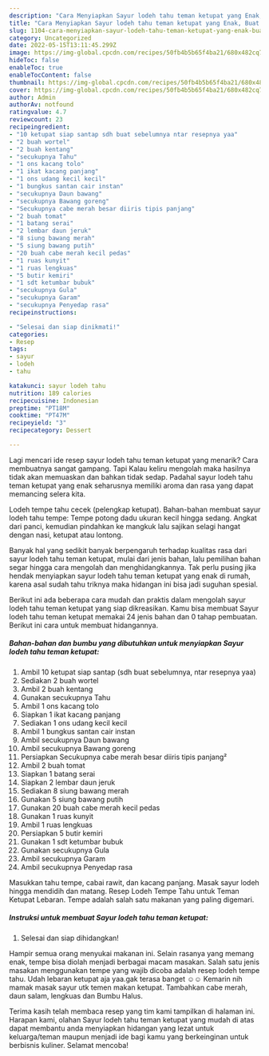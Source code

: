 ```yaml
---
description: "Cara Menyiapkan Sayur lodeh tahu teman ketupat yang Enak, Buat Buka Puasa}"
title: "Cara Menyiapkan Sayur lodeh tahu teman ketupat yang Enak, Buat Buka Puasa}"
slug: 1104-cara-menyiapkan-sayur-lodeh-tahu-teman-ketupat-yang-enak-buat-buka-puasa
category: Uncategorized
date: 2022-05-15T13:11:45.299Z
image: https://img-global.cpcdn.com/recipes/50fb4b5b65f4ba21/680x482cq70/sayur-lodeh-tahu-teman-ketupat-foto-resep-utama.jpg
hideToc: false
enableToc: true
enableTocContent: false
thumbnail: https://img-global.cpcdn.com/recipes/50fb4b5b65f4ba21/680x482cq70/sayur-lodeh-tahu-teman-ketupat-foto-resep-utama.jpg
cover: https://img-global.cpcdn.com/recipes/50fb4b5b65f4ba21/680x482cq70/sayur-lodeh-tahu-teman-ketupat-foto-resep-utama.jpg
author: Admin
authorAv: notfound
ratingvalue: 4.7
reviewcount: 23
recipeingredient:
- "10 ketupat siap santap sdh buat sebelumnya ntar resepnya yaa"
- "2 buah wortel"
- "2 buah kentang"
- "secukupnya Tahu"
- "1 ons kacang tolo"
- "1 ikat kacang panjang"
- "1 ons udang kecil kecil"
- "1 bungkus santan cair instan"
- "secukupnya Daun bawang"
- "secukupnya Bawang goreng"
- "Secukupnya cabe merah besar diiris tipis panjang"
- "2 buah tomat"
- "1 batang serai"
- "2 lembar daun jeruk"
- "8 siung bawang merah"
- "5 siung bawang putih"
- "20 buah cabe merah kecil pedas"
- "1 ruas kunyit"
- "1 ruas lengkuas"
- "5 butir kemiri"
- "1 sdt ketumbar bubuk"
- "secukupnya Gula"
- "secukupnya Garam"
- "secukupnya Penyedap rasa"
recipeinstructions:

- "Selesai dan siap dinikmati!"
categories:
- Resep
tags:
- sayur
- lodeh
- tahu

katakunci: sayur lodeh tahu 
nutrition: 189 calories
recipecuisine: Indonesian
preptime: "PT18M"
cooktime: "PT47M"
recipeyield: "3"
recipecategory: Dessert

---
```



Lagi mencari ide resep sayur lodeh tahu teman ketupat yang menarik? Cara membuatnya sangat gampang. Tapi Kalau keliru mengolah maka hasilnya tidak akan memuaskan dan bahkan tidak sedap. Padahal sayur lodeh tahu teman ketupat yang enak seharusnya memiliki aroma dan rasa yang dapat memancing selera kita.


Lodeh tempe tahu cecek (pelengkap ketupat). Bahan-bahan membuat sayur lodeh tahu tempe: Tempe potong dadu ukuran kecil hingga sedang. Angkat dari panci, kemudian pindahkan ke mangkuk lalu sajikan selagi hangat dengan nasi, ketupat atau lontong.

Banyak hal yang sedikit banyak berpengaruh terhadap kualitas rasa dari sayur lodeh tahu teman ketupat, mulai dari jenis bahan, lalu pemilihan bahan segar hingga cara mengolah dan menghidangkannya. Tak perlu pusing jika hendak menyiapkan sayur lodeh tahu teman ketupat yang enak di rumah, karena asal sudah tahu triknya maka hidangan ini bisa jadi suguhan spesial.


Berikut ini ada beberapa cara mudah dan praktis dalam mengolah sayur lodeh tahu teman ketupat yang siap dikreasikan. Kamu bisa membuat Sayur lodeh tahu teman ketupat memakai 24 jenis bahan dan 0 tahap pembuatan. Berikut ini cara untuk membuat hidangannya.

<!--inarticleads1-->

##### Bahan-bahan dan bumbu yang dibutuhkan untuk menyiapkan Sayur lodeh tahu teman ketupat:

1. Ambil 10 ketupat siap santap (sdh buat sebelumnya, ntar resepnya yaa)
1. Sediakan 2 buah wortel
1. Ambil 2 buah kentang
1. Gunakan secukupnya Tahu
1. Ambil 1 ons kacang tolo
1. Siapkan 1 ikat kacang panjang
1. Sediakan 1 ons udang kecil kecil
1. Ambil 1 bungkus santan cair instan
1. Ambil secukupnya Daun bawang
1. Ambil secukupnya Bawang goreng
1. Persiapkan Secukupnya cabe merah besar diiris tipis panjang²
1. Ambil 2 buah tomat
1. Siapkan 1 batang serai
1. Siapkan 2 lembar daun jeruk
1. Sediakan 8 siung bawang merah
1. Gunakan 5 siung bawang putih
1. Gunakan 20 buah cabe merah kecil pedas
1. Gunakan 1 ruas kunyit
1. Ambil 1 ruas lengkuas
1. Persiapkan 5 butir kemiri
1. Gunakan 1 sdt ketumbar bubuk
1. Gunakan secukupnya Gula
1. Ambil secukupnya Garam
1. Ambil secukupnya Penyedap rasa


Masukkan tahu tempe, cabai rawit, dan kacang panjang. Masak sayur lodeh hingga mendidih dan matang. Resep Lodeh Tempe Tahu untuk Teman Ketupat Lebaran. Tempe adalah salah satu makanan yang paling digemari. 

<!--inarticleads2-->

##### Instruksi untuk membuat Sayur lodeh tahu teman ketupat:


1. Selesai dan siap dihidangkan!

Hampir semua orang menyukai makanan ini. Selain rasanya yang memang enak, tempe bisa diolah menjadi berbagai macam masakan. Salah satu jenis masakan menggunakan tempe yang wajib dicoba adalah resep lodeh tempe tahu. Udah lebaran ketupat aja yaa.gak terasa banget ☺️☺️ Kemarin nih mamak masak sayur utk temen makan ketupat. Tambahkan cabe merah, daun salam, lengkuas dan Bumbu Halus. 

Terima kasih telah membaca resep yang tim kami tampilkan di halaman ini. Harapan kami, olahan Sayur lodeh tahu teman ketupat yang mudah di atas dapat membantu anda menyiapkan hidangan yang lezat untuk keluarga/teman maupun menjadi ide bagi kamu yang berkeinginan untuk berbisnis kuliner. Selamat mencoba!
